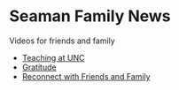# Seaman Family News

Videos for friends and family

* [Teaching at UNC](news/UNC)
* [Gratitude](news/Gratitude)
* [Reconnect with Friends and Family](news/Friends)

